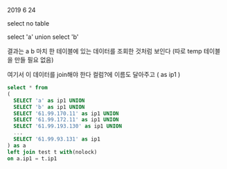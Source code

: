2019 6 24

select no table

select 'a' union
select 'b'

결과는 
a
b
마치 한 테이블에 있는 데이터를 조회한 것처럼 보인다
(따로 temp 테이블을 만들 필요 없음)

여기서 이 데이터를 join해야 한다
컬럼?에 이름도 달아주고 ( as ip1 )

```sql
select * from 
(
  SELECT 'a' as ip1 UNION
  SELECT 'b' as ip1 UNION
  SELECT '61.99.170.11' as ip1 UNION
  SELECT '61.99.172.11' as ip1 UNION
  SELECT '61.99.193.130' as ip1 UNION
  ...
  SELECT '61.99.93.131' as ip1 
) as a
left join test t with(nolock)
on a.ip1 = t.ip1

````

